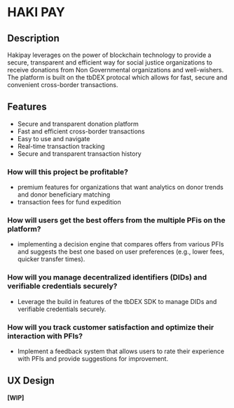 # HAKI PAY

## Description
Hakipay leverages on the power of blockchain technology to provide a secure, transparent and efficient way for social justice organizations to receive donations from Non Governmental organizations and well-wishers. The platform is built on the tbDEX protocal which allows for fast, secure and convenient cross-border transactions. 

## Features
- Secure and transparent donation platform
- Fast and efficient cross-border transactions
- Easy to use and navigate
- Real-time transaction tracking
- Secure and transparent transaction history

### How will this project be profitable?
- premium features for organizations that want analytics on donor trends and donor beneficiary matching
- transaction fees for fund expedition

### How will users get the best offers from the multiple PFis on the platform?
- implementing a decision engine that compares offers from various PFIs and suggests the best one based on user preferences (e.g., lower fees, quicker transfer times).

### How will you manage decentralized identifiers (DIDs) and verifiable credentials securely?
- Leverage the build in features of the tbDEX SDK to manage DIDs and verifiable credentials securely.

### How will you track customer satisfaction and optimize their interaction with PFIs?
- Implement a feedback system that allows users to rate their experience with PFIs and provide suggestions for improvement.


## UX Design
**[WIP]**

